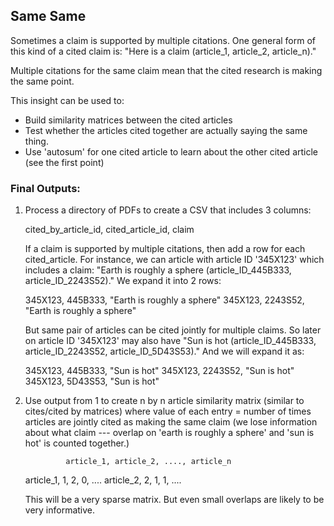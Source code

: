 ## Same Same 

Sometimes a claim is supported by multiple citations. One general form of this kind of a cited claim is: "Here is a claim (article_1, article_2, article_n)." 

Multiple citations for the same claim mean that the cited research is making the same point. 

This insight can be used to:

* Build similarity matrices between the cited articles 
* Test whether the articles cited together are actually saying the same thing.
* Use 'autosum' for one cited article to learn about the other cited article (see the first point)

### Final Outputs:

1. Process a directory of PDFs to create a CSV that includes 3 columns:

    cited_by_article_id, cited_article_id, claim

    If a claim is supported by multiple citations, then add a row for each cited_article. For instance, we can article with article ID '345X123' which includes a claim: "Earth is roughly a sphere (article_ID_445B333, article_ID_2243S52)." We expand it into 2 rows:

    345X123, 445B333, "Earth is roughly a sphere"
    345X123, 2243S52, "Earth is roughly a sphere"

    But same pair of articles can be cited jointly for multiple claims. So later on article ID '345X123' may also have "Sun is hot (article_ID_445B333, article_ID_2243S52, article_ID_5D43S53)." And we will expand it as:

    345X123, 445B333, "Sun is hot"
    345X123, 2243S52, "Sun is hot"
    345X123, 5D43S53, "Sun is hot"

2. Use output from 1 to create n by n article similarity matrix (similar to cites/cited by matrices) where value of each entry = number of times articles are jointly cited as making the same claim (we lose information about what claim --- overlap on 'earth is roughly a sphere' and 'sun is hot' is counted together.) 

                article_1, article_2, ...., article_n

    article_1,  1,           2,        0, .... 
    article_2,  2,           1,        1, ....

    This will be a very sparse matrix. But even small overlaps are likely to be very informative.